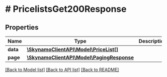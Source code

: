 # # PricelistsGet200Response

## Properties

Name | Type | Description | Notes
------------ | ------------- | ------------- | -------------
**data** | [**\SkynamoClientAPI\Model\PriceList[]**](PriceList.md) |  | [optional]
**page** | [**\SkynamoClientAPI\Model\PagingResponse**](PagingResponse.md) |  | [optional]

[[Back to Model list]](../../README.md#models) [[Back to API list]](../../README.md#endpoints) [[Back to README]](../../README.md)
